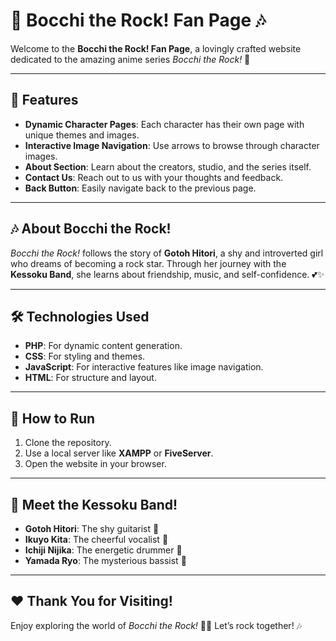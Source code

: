 # 🎸 Bocchi the Rock! Fan Page 🎶

Welcome to the **Bocchi the Rock! Fan Page**, a lovingly crafted website dedicated to the amazing anime series *Bocchi the Rock!* 🌟

---

## 🌟 Features
- **Dynamic Character Pages**: Each character has their own page with unique themes and images.
- **Interactive Image Navigation**: Use arrows to browse through character images.
- **About Section**: Learn about the creators, studio, and the series itself.
- **Contact Us**: Reach out to us with your thoughts and feedback.
- **Back Button**: Easily navigate back to the previous page.

---

## 🎶 About Bocchi the Rock!
*Bocchi the Rock!* follows the story of **Gotoh Hitori**, a shy and introverted girl who dreams of becoming a rock star. Through her journey with the **Kessoku Band**, she learns about friendship, music, and self-confidence. 💕✨

---

## 🛠️ Technologies Used
- **PHP**: For dynamic content generation.
- **CSS**: For styling and themes.
- **JavaScript**: For interactive features like image navigation.
- **HTML**: For structure and layout.

---

## 🚀 How to Run
1. Clone the repository.
2. Use a local server like **XAMPP** or **FiveServer**.
3. Open the website in your browser.

---

## 🎸 Meet the Kessoku Band!
- **Gotoh Hitori**: The shy guitarist 🎸
- **Ikuyo Kita**: The cheerful vocalist 🎤
- **Ichiji Nijika**: The energetic drummer 🥁
- **Yamada Ryo**: The mysterious bassist 🎵

---

## ❤️ Thank You for Visiting!
Enjoy exploring the world of *Bocchi the Rock!* 🌟✨ Let’s rock together! 🎶